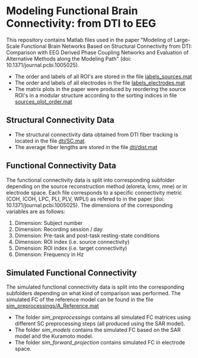 # Modeling Functional Brain Connectivity: from DTI to EEG

This repository contains Matlab files used in the paper "Modeling of Large-Scale Functional Brain Networks Based on Structural Connectivity from DTI: Comparison with EEG Derived Phase Coupling Networks and Evaluation of Alternative Methods along the Modeling Path" (doi: 10.1371/journal.pcbi.1005025).

* The order and labels of all ROI's are stored in the file [labels_sources.mat](labels_sources.mat)
* The order and labels of all electrodes in the file [labels_electrodes.mat](labels_electrodes.mat)
* The matrix plots in the paper were produced by reordering the source ROI's in a modular structure according to the sorting indices in file [sources_plot_order.mat](sources_plot_order.mat)

## Structural Connectivity Data

* The structural connectivity data obtained from DTI fiber tracking is located in the file [dti/SC.mat](dti/SC.mat).
* The average fiber lengths are stored in the file [dti/dist.mat](dti/dist.mat)

## Functional Connectivity Data

The functional connectivity data is split into corresponding subfolder depending on the source reconstruction method (eloreta, lcmv, mne) or in electrode space.
Each file corresponds to a specific connectivity metric (COH, ICOH, LPC, PLI, PLV, WPLI) as refered to in the paper (doi: 10.1371/journal.pcbi.1005025).
The dimensions of the corresponding variables are as follows:

1. Dimension: Subject number
2. Dimension: Recording session / day
3. Dimension: Pre-task and post-task resting-state conditions
4. Dimension: ROI index (i.e. source connectivity)
5. Dimension: ROI index (i.e. target connectivity)
6. Dimension: Frequency in Hz

## Simulated Functional Connectivity

The simulated functional connectivity data is split into the corresponding subfolders depending on what kind of comparison was performed.
The simulated FC of the reference model can be found in the file [sim_preprocessings/A_Reference.mat](sim_preprocessings/A_Reference.mat)
* The folder *sim_preprocessings* contains all simulated FC matrices using different SC preprocessing steps (all produced using the SAR model).
* The folder *sim_models* contains the simulated FC based on the SAR model and the Kuramoto model.
* The folder *sim_forward_projection* contains simulated FC in electrode space.
